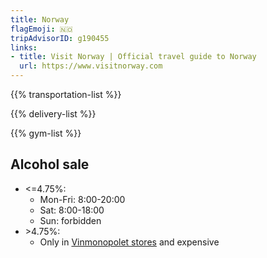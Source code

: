 ```yaml
---
title: Norway
flagEmoji: 🇳🇴
tripAdvisorID: g190455
links:
- title: Visit Norway | Official travel guide to Norway
  url: https://www.visitnorway.com
---
```


{{% transportation-list %}}

{{% delivery-list %}}

{{% gym-list %}}

## Alcohol sale
- <=4.75%:
    - Mon-Fri: 8:00-20:00 
    - Sat: 8:00-18:00 
    - Sun: forbidden
- \>4.75%: 
    - Only in [Vinmonopolet stores](https://en.m.wikipedia.org/wiki/Vinmonopolet) and expensive

